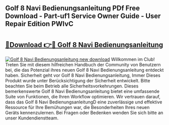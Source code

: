 ## Golf 8 Navi Bedienungsanleitung PDf Free Download - Part-uf1 Service Owner Guide - User Repair Edition PWIvC

# <h2><a href="http://df55fz.blite.top/?on=Golf+8+Navi+Bedienungsanleitung">🔗Download 👉🔴 Golf 8 Navi Bedienungsanleitung</a></h2>

[![Golf 8 Navi Bedienungsanleitung new download](https://i.imgur.com/lujVjoI.png)](http://df55fz.blite.top/?on=Golf+8+Navi+Bedienungsanleitung)
Willkommen im Club! Treten Sie mit diesem hilfreichen Handbuch der Community von Benutzern bei, die das Potenzial ihres neuen Golf 8 Navi Bedienungsanleitung entdeckt haben. Sicherheit geht vor Golf 8 Navi Bedienungsanleitung, Immer Dieses Produkt wurde unter Berücksichtigung der Sicherheit entwickelt. Bitte beachten Sie beim Betrieb alle Sicherheitsvorkehrungen. Dieses bemerkenswerte Golf 8 Navi Bedienungsanleitung bietet eine umfassende Suite von Funktionen, die Ihren Workflow optimieren. Wir vertrauen darauf, dass das Golf 8 Navi BedienungsanleitungD eine zuverlässige und effektive Ressource für Ihre Bemühungen war, die Besonderheiten Ihres neuen Geräts kennenzulernen. Bei Fragen oder Bedenken wenden Sie sich bitte an unser Kundendienstteam.
